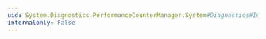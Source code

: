 ```yaml
---
uid: System.Diagnostics.PerformanceCounterManager.System#Diagnostics#ICollectData#CloseData
internalonly: False
---
```

